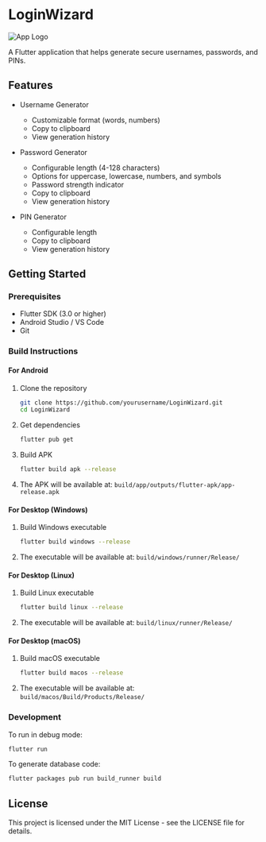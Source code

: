 # LoginWizard

![App Logo](assets/oginwizard.png)

A Flutter application that helps generate secure usernames, passwords, and PINs.

## Features

- Username Generator
  - Customizable format (words, numbers)
  - Copy to clipboard
  - View generation history
  
- Password Generator
  - Configurable length (4-128 characters)
  - Options for uppercase, lowercase, numbers, and symbols
  - Password strength indicator
  - Copy to clipboard
  - View generation history

- PIN Generator 
  - Configurable length
  - Copy to clipboard
  - View generation history

## Getting Started

### Prerequisites

- Flutter SDK (3.0 or higher)
- Android Studio / VS Code
- Git

### Build Instructions

#### For Android

1. Clone the repository
    ```bash
    git clone https://github.com/yourusername/LoginWizard.git
    cd LoginWizard
    ```
2. Get dependencies
    ```bash
    flutter pub get
    ```
3. Build APK
    ```bash
    flutter build apk --release
    ```
4. The APK will be available at: `build/app/outputs/flutter-apk/app-release.apk`

#### For Desktop (Windows)

1. Build Windows executable
    ```bash
    flutter build windows --release
    ```
2. The executable will be available at: `build/windows/runner/Release/`

#### For Desktop (Linux)

1. Build Linux executable
    ```bash
    flutter build linux --release
    ```
2. The executable will be available at: `build/linux/runner/Release/`

#### For Desktop (macOS)

1. Build macOS executable
    ```bash
    flutter build macos --release
    ```
2. The executable will be available at: `build/macos/Build/Products/Release/`

### Development

To run in debug mode:
```bash
flutter run
```

To generate database code:
```bash
flutter packages pub run build_runner build
```

## License

This project is licensed under the MIT License - see the LICENSE file for details.
